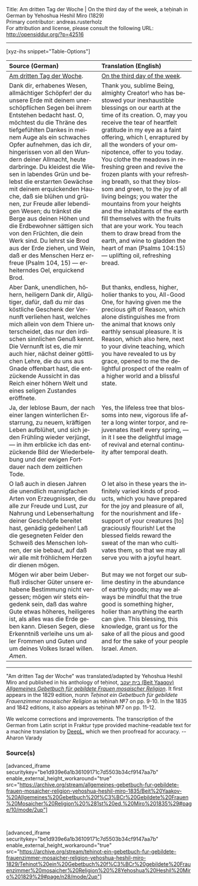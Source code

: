 <html>
<head></head>
<body>
Title: Am dritten Tag der Woche | On the third day of the week, a teḥinah in German by Yehoshua Heshil Miro (1829)<br />
Primary contributor: andreas.rusterholz<br />
For attribution and license, please consult the following URL: <a href="http://opensiddur.org/?p=42516">http://opensiddur.org/?p=42516</a>
<p />
<hr />

[xyz-ihs snippet="Table-Options"]<table style="margin-left: auto; margin-right: auto;" class="draggable">
<thead><tr><th id="x" style="text-align: left;">Source (German)</th><th style="text-align: left;">Translation (English)</th></tr></thead>
<tbody>
<tr><td style="vertical-align:top;">
<div class="german" lang="de">
<u>Am dritten Tag der Woche</u>.
</div></td>

<td style="vertical-align:top;">
<div class="english" lang="en">
<u>On the third day of the week</u>.
</div></td></tr>


<tr><td style="vertical-align:top;">
<div class="german" lang="de">
Dank dir, erhabenes Wesen, allmächtiger Schöpfer! der du unsere Erde mit deinem unerschöpflichen Segen bei ihrem Entstehen bedacht hast. O, möchtest du die Thräne des tiefgefühlten Dankes in meinem Auge als ein schwaches Opfer aufnehmen, das ich dir, hingerissen von all den Wundern deiner Allmacht, heute darbringe. Du kleidest die Wiesen in labendes Grün und belebst die erstarrten Gewächse mit deinem erquickenden Hauche, daß sie blühen und grünen, zur Freude aller lebendigen Wesen; du tränkst die Berge aus deinen Höhen und die Erdbewohner sättigen sich von den Früchten, die dein Werk sind. Du lehrst sie Brod aus der Erde ziehen, und Wein, daß er des Menschen Herz erfreue <span class="citation">(Psalm 104, 15)</span> — erheiterndes Oel, erquickend Brod. 
</div></td>

<td style="vertical-align:top;">
<div class="english" lang="en">
Thank you, sublime Being, almighty Creator! who has bestowed your inexhaustible blessings on our earth at the time of its creation. O, may you receive the tear of heartfelt gratitude in my eye as a faint offering, which I, enraptured by all the wonders of your omnipotence, offer to you today. You clothe the meadows in refreshing green and revive the frozen plants with your refreshing breath, so that they blossom and green, to the joy of all living beings; you water the mountains from your heights and the inhabitants of the earth fill themselves with the fruits that are your work. You teach them to draw bread from the earth, and wine to gladden the heart of man <span class="citation">(Psalms 104:15)</span> — uplifting oil, refreshing bread. 
</div></td></tr>


<tr><td style="vertical-align:top;">
<div class="german" lang="de">
Aber Dank, unendlichen, höhern, heiligern Dank dir, Allgütiger, dafür, daß du mir das köstliche Geschenk der Vernunft verliehen hast, welches mich allein von dem Thiere unterscheidet, das nur den irdischen sinnlichen Genuß kennt. Die Vernunft ist es, die mir auch hier, nächst deiner göttlichen Lehre, die du uns aus Gnade offenbart hast, die entzückende Aussicht in das Reich einer höhern Welt und eines seligen Zustandes eröffnete. 
</div></td>

<td style="vertical-align:top;">
<div class="english" lang="en">
But thanks, endless, higher, holier thanks to you, All-Good One, for having given me the precious gift of Reason, which alone distinguishes me from the animal that knows only earthly sensual pleasure. It is Reason, which also here, next to your divine teaching, which you have revealed to us by grace, opened to me the delightful prospect of the realm of a higher world and a blissful state. 
</div></td></tr>


<tr><td style="vertical-align:top;">
<div class="german" lang="de">
Ja, der leblose Baum, der nach einer langen winterlichen Erstarrung, zu neuem, kräftigen Leben aufblühet, und sich jeden Frühling wieder verjüngt, — in ihm erblicke ich das entzückende Bild der Wiederbelebung und der ewigen Fortdauer nach dem zeitlichen Tode. 
</div></td>

<td style="vertical-align:top;">
<div class="english" lang="en">
Yes, the lifeless tree that blossoms into new, vigorous life after a long winter torpor, and rejuvenates itself every spring, — in it I see the delightful image of revival and eternal continuity after temporal death. 
</div></td></tr>


<tr><td style="vertical-align:top;">
<div class="german" lang="de">
O laß auch in diesen Jahren die unendlich mannigfachen Arten von Erzeugnissen, die du alle zur Freude und Lust, zur Nahrung und Lebenserhaltung deiner Geschöpfe bereitet hast, genädig gedeihen! Laß die gesegneten Felder den Schweiß des Menschen lohnen, der sie bebaut, auf daß wir alle mit fröhlichem Herzen dir dienen mögen. 
</div></td>

<td style="vertical-align:top;">
<div class="english" lang="en">
O let also in these years the infinitely varied kinds of products, which you have prepared for the joy and pleasure of all, for the nourishment and life-support of your creatures [to] graciously flourish! Let the blessed fields reward the sweat of the man who cultivates them, so that we may all serve you with a joyful heart.</div></td></tr>


<tr><td style="vertical-align:top;">
<div class="german" lang="de">
Mögen wir aber beim Ueberfluß irdischer Güter unsere erhabene Bestimmung nicht vergessen; mögen wir stets eingedenk sein, daß das wahre Gute etwas höheres, heiligeres ist, als alles was die Erde geben kann. Diesen Segen, diese Erkenntniß verleihe uns um aller Frommen und Guten und um deines Volkes Israel willen. <em>Amen</em>.
</div></td>

<td style="vertical-align:top;">
<div class="english" lang="en">
But may we not forget our sublime destiny in the abundance of earthly goods; may we always be mindful that the true good is something higher, holier than anything the earth can give. This blessing, this knowledge, grant us for the sake of all the pious and good and for the sake of your people Israel. <em>Amen</em>.
</div></td></tr>
</tbody></table>

<hr />

"Am dritten Tag der Woche" was translated/adapted by Yehoshua Heshil Miro and published in his anthology of teḥinot, <a href="/?p=41365">בית יעקב (Beit Yaaqov) <em>Allgemeines Gebetbuch für gebildete Frauen mosaischer Religion</em></a>. It first appears in the 1829 edition, תחנות <em>Teḥinot ein Gebetbuch für gebildete Frauenzimmer mosaischer Religion</em> as teḥinah №7 on pp. 9-10. In the 1835 and 1842 editions, it also appears as teḥinah №7 on pp. 11-12. 

We welcome corrections and improvements. The transcription of the German from Latin script in Fraktur type provided machine-readable text for a machine translation by <a href="https://www.deepl.com/en/translator">DeepL</a>, which we then proofread for accuracy. --Aharon Varady
 

<h3>Source(s)</h3>

[advanced_iframe securitykey="be1d939e6a1b36109171c7d5503b34cf9147aa7b" enable_external_height_workaround="true" src="https://archive.org/stream/allgemeines-gebetbuch-fur-gebildete-frauen-mosaicher-religion-yehoshua-heshil-miro-1835/Beit%20Yaakov-%20Allgemeines%20Gebetbuch%20f%C3%BCr%20Gebildete%20Frauen%20Mosaicher%20Religion%20%281st%20ed.%20Miro%201835%29#page/10/mode/2up"]
 
&nbsp;

[advanced_iframe securitykey="be1d939e6a1b36109171c7d5503b34cf9147aa7b" enable_external_height_workaround="true" src="https://archive.org/stream/tehinot-ein-gebetbuch-fur-gebildete-frauenzimmer-mosaicher-religion-yehoshua-heshil-miro-1829/Tehinot%20ein%20Gebetbuch%20f%C3%BCr%20gebildete%20Frauenzimmer%20mosaicher%20Religion%20%28Yehoshua%20Heshil%20Miro%201829%29#page/n28/mode/2up"]

&nbsp;
</body>
</html>